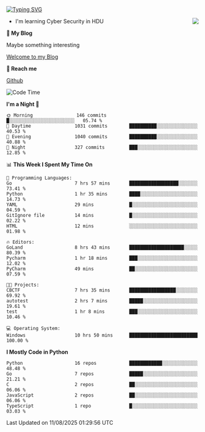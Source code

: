 [![Typing SVG](https://readme-typing-svg.herokuapp.com?font=Fira+Code&pause=1000&random=false&width=450&height=60&lines=Hello+%F0%9F%91%8B%F0%9F%8F%BB;I'm+JBNRZ)](https://git.io/typing-svg)

<a href="#">
  <img align="right" src="https://github-readme-stats.vercel.app/api?username=JBNRZ&show_icons=true&bg_color=15,f2f7fd,E0EAFC" />
</a>

- I'm learning Cyber Security in HDU

 **🌱 My Blog**

Maybe something interesting

[Welcome to my Blog](https://jbnrz.com.cn/)

 **💬 Reach me** 

[Github](https://github.com/JBNRZ)


<!--START_SECTION:waka-->
![Code Time](http://img.shields.io/badge/Code%20Time-1%2C366%20hrs%2010%20mins-blue)

**I'm a Night 🦉** 

```text
🌞 Morning                146 commits         █░░░░░░░░░░░░░░░░░░░░░░░░   05.74 % 
🌆 Daytime                1031 commits        ██████████░░░░░░░░░░░░░░░   40.53 % 
🌃 Evening                1040 commits        ██████████░░░░░░░░░░░░░░░   40.88 % 
🌙 Night                  327 commits         ███░░░░░░░░░░░░░░░░░░░░░░   12.85 % 
```


📊 **This Week I Spent My Time On** 

```text
💬 Programming Languages: 
Go                       7 hrs 57 mins       ██████████████████░░░░░░░   73.41 % 
Python                   1 hr 35 mins        ████░░░░░░░░░░░░░░░░░░░░░   14.73 % 
YAML                     29 mins             █░░░░░░░░░░░░░░░░░░░░░░░░   04.59 % 
GitIgnore file           14 mins             █░░░░░░░░░░░░░░░░░░░░░░░░   02.22 % 
HTML                     12 mins             ░░░░░░░░░░░░░░░░░░░░░░░░░   01.98 % 

🔥 Editors: 
GoLand                   8 hrs 43 mins       ████████████████████░░░░░   80.39 % 
Pycharm                  1 hr 18 mins        ███░░░░░░░░░░░░░░░░░░░░░░   12.02 % 
PyCharm                  49 mins             ██░░░░░░░░░░░░░░░░░░░░░░░   07.59 % 

🐱‍💻 Projects: 
CBCTF                    7 hrs 35 mins       █████████████████░░░░░░░░   69.92 % 
autotest                 2 hrs 7 mins        █████░░░░░░░░░░░░░░░░░░░░   19.61 % 
test                     1 hr 8 mins         ███░░░░░░░░░░░░░░░░░░░░░░   10.46 % 

💻 Operating System: 
Windows                  10 hrs 50 mins      █████████████████████████   100.00 % 
```

**I Mostly Code in Python** 

```text
Python                   16 repos            ████████████░░░░░░░░░░░░░   48.48 % 
Go                       7 repos             █████░░░░░░░░░░░░░░░░░░░░   21.21 % 
C                        2 repos             ██░░░░░░░░░░░░░░░░░░░░░░░   06.06 % 
JavaScript               2 repos             ██░░░░░░░░░░░░░░░░░░░░░░░   06.06 % 
TypeScript               1 repo              █░░░░░░░░░░░░░░░░░░░░░░░░   03.03 % 
```




 Last Updated on 11/08/2025 01:29:56 UTC
<!--END_SECTION:waka-->
